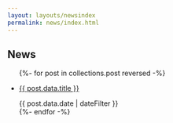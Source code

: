 ```yaml
---
layout: layouts/newsindex
permalink: news/index.html
---
```

<div id="content" class="floe-content">
<div class="flc-toc-tocContainer toc"> </div>
<div class="floe-news-archive">
<h2> News </h2>
<ul >
{%- for post in collections.post reversed -%}
<li><a href="{{ post.url }}"><p> {{ post.data.title }}</p></a>
<time class="floe-date" datetime="{{ post.data.date }}">{{ post.data.date | dateFilter }}</time>
</li>
{%- endfor -%}
</ul>
</div>
</div>
